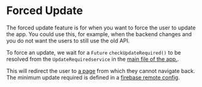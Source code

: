 # Forced Update

The forced update feature is for when you want to force the user to update the app.
You could use this, for example, when the backend changes and you do not want the users to still use the old API.

To force an update, we wait for a `Future` `checkUpdateRequired()` to be resolved from the `UpdateRequiredservice` in the [main file of the app.](../src/app/lib/main.dart).

This will redirect the user to [a page](../src/app/lib/presentation/forced_update/forced_update_page.dart) from which they cannot navigate back. 
The minimum update required is defined in a [firebase remote config](/doc/FirebaseRemoteConfig.md).
